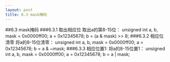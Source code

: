 ```yaml
---
layout: post
title: 6.3 mask掩码
---
```


##6.3 mask掩码
###6.3.1 取出相应位
取出a的第8-15位：
    unsigned int a, b, mask = 0x0000ff00;
    a = 0x12345678;
    b = (a & mask) >> 8;
###6.3.2 相应位清零
将a的8-15位清零：
    unsigned int a, b, mask = 0x0000ff00;
    a = 0x12345678;
    b = a & ~mask;
###6.3.3 相应位置1:
将a的8-15位置1：
    unsigned int a, b, mask = 0x0000ff00;
    a = 0x12345678;
    b = a | mask;
